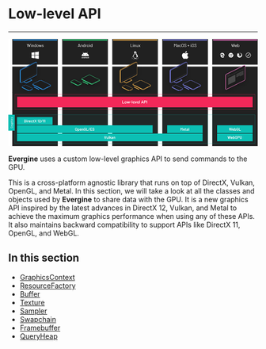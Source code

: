 # Low-level API

---

![Graphics](images/low_level_api.png)

**Evergine** uses a custom low-level graphics API to send commands to the GPU.

This is a cross-platform agnostic library that runs on top of DirectX, Vulkan, OpenGL, and Metal. In this section, we will take a look at all the classes and objects used by **Evergine** to share data with the GPU. It is a new graphics API inspired by the latest advances in DirectX 12, Vulkan, and Metal to achieve the maximum graphics performance when using any of these APIs. It also maintains backward compatibility to support APIs like DirectX 11, OpenGL, and WebGL.

## In this section

* [GraphicsContext](graphicscontext.md)
* [ResourceFactory](resourcefactory.md)
* [Buffer](buffer.md)
* [Texture](texture.md)
* [Sampler](sampler.md)
* [Swapchain](swapchain.md)
* [Framebuffer](framebuffer.md)
* [QueryHeap](queryheap.md)
<!-- * [Shader](shader.md)
* [ResourceLayout](resourcelayout.md)
* [GraphicsPipeline](graphicspipeline.md)
* [ComputePipeline](computepipeline.md)
* [RayTracingPipeline](raytracingpipeline.md)
* [ResourceSet](resourceset.md)
* [CommandQueue](commandqueue.md)
* [CommandBuffer](commandbuffer.md) -->
